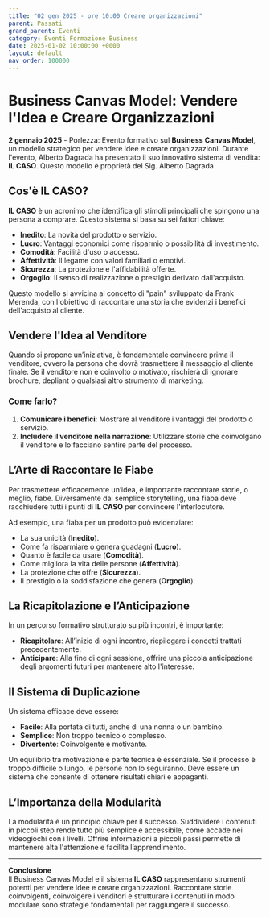 ```yaml
---
title: "02 gen 2025 - ore 10:00 Creare organizzazioni"
parent: Passati
grand_parent: Eventi
category: Eventi Formazione Business
date: 2025-01-02 10:00:00 +0000
layout: default
nav_order: 100000
---
```

# Business Canvas Model: Vendere l'Idea e Creare Organizzazioni

**2 gennaio 2025** - Porlezza: Evento formativo sul **Business Canvas Model**, un modello strategico per vendere idee e creare organizzazioni. Durante l'evento, Alberto Dagrada ha presentato il suo innovativo sistema di vendita: **IL CASO**. Questo modello è proprietà del Sig. Alberto Dagrada 

## Cos'è IL CASO?
**IL CASO** è un acronimo che identifica gli stimoli principali che spingono una persona a comprare. Questo sistema si basa su sei fattori chiave:

- **Inedito**: La novità del prodotto o servizio.
- **Lucro**: Vantaggi economici come risparmio o possibilità di investimento.
- **Comodità**: Facilità d'uso o accesso.
- **Affettività**: Il legame con valori familiari o emotivi.
- **Sicurezza**: La protezione e l'affidabilità offerte.
- **Orgoglio**: Il senso di realizzazione o prestigio derivato dall'acquisto.

Questo modello si avvicina al concetto di "pain" sviluppato da Frank Merenda, con l'obiettivo di raccontare una storia che evidenzi i benefici dell'acquisto al cliente.

## Vendere l'Idea al Venditore
Quando si propone un’iniziativa, è fondamentale convincere prima il venditore, ovvero la persona che dovrà trasmettere il messaggio al cliente finale. Se il venditore non è coinvolto o motivato, rischierà di ignorare brochure, depliant o qualsiasi altro strumento di marketing.

### Come farlo?
1. **Comunicare i benefici**: Mostrare al venditore i vantaggi del prodotto o servizio.
2. **Includere il venditore nella narrazione**: Utilizzare storie che coinvolgano il venditore e lo facciano sentire parte del processo.

## L’Arte di Raccontare le Fiabe
Per trasmettere efficacemente un’idea, è importante raccontare storie, o meglio, fiabe. Diversamente dal semplice storytelling, una fiaba deve racchiudere tutti i punti di **IL CASO** per convincere l'interlocutore.

Ad esempio, una fiaba per un prodotto può evidenziare:
- La sua unicità (**Inedito**).
- Come fa risparmiare o genera guadagni (**Lucro**).
- Quanto è facile da usare (**Comodità**).
- Come migliora la vita delle persone (**Affettività**).
- La protezione che offre (**Sicurezza**).
- Il prestigio o la soddisfazione che genera (**Orgoglio**).

## La Ricapitolazione e l’Anticipazione
In un percorso formativo strutturato su più incontri, è importante:
- **Ricapitolare**: All’inizio di ogni incontro, riepilogare i concetti trattati precedentemente.
- **Anticipare**: Alla fine di ogni sessione, offrire una piccola anticipazione degli argomenti futuri per mantenere alto l'interesse.

## Il Sistema di Duplicazione
Un sistema efficace deve essere:
- **Facile**: Alla portata di tutti, anche di una nonna o un bambino.
- **Semplice**: Non troppo tecnico o complesso.
- **Divertente**: Coinvolgente e motivante.

Un equilibrio tra motivazione e parte tecnica è essenziale. Se il processo è troppo difficile o lungo, le persone non lo seguiranno. Deve essere un sistema che consente di ottenere risultati chiari e appaganti.

## L’Importanza della Modularità
La modularità è un principio chiave per il successo. Suddividere i contenuti in piccoli step rende tutto più semplice e accessibile, come accade nei videogiochi con i livelli. Offrire informazioni a piccoli passi permette di mantenere alta l'attenzione e facilita l’apprendimento.

---

**Conclusione**  
Il Business Canvas Model e il sistema **IL CASO** rappresentano strumenti potenti per vendere idee e creare organizzazioni. Raccontare storie coinvolgenti, coinvolgere i venditori e strutturare i contenuti in modo modulare sono strategie fondamentali per raggiungere il successo.
